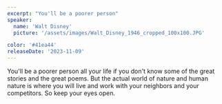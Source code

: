 ```yaml
---
excerpt: "You'll be a poorer person"
speaker:
  name: 'Walt Disney'
  picture: '/assets/images/Walt_Disney_1946_cropped_100x100.JPG'

color: '#41ea44'
releaseDate: '2023-11-09'
---
```

You'll be a poorer person all your life if you don't know some of the great stories and the great poems. But the actual world of nature and human nature is where you will live and work with your neighbors and your competitors. So keep your eyes open.

